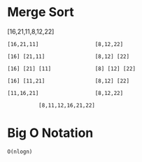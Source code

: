 # Merge Sort
[16,21,11,8,12,22]

```
[16,21,11]                  [8,12,22]

[16] [21,11]                [8,12] [22]

[16] [21] [11]              [8] [12] [22]

[16] [11,21]                [8,12] [22]

[11,16,21]                  [8,12,22]

          [8,11,12,16,21,22]

```

# Big O Notation

`O(nlogn)`
